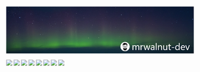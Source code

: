 [![Header](https://raw.githubusercontent.com/gabonog/gabonog/main/img/header.png "Header")](https://es.linkedin.com/in/gabriel-nogueira-louzao/)

![](https://img.shields.io/badge/Linux-OS-informational?style=flat&logo=Linux&logoColor=white&color=2bbc8a)
![](https://img.shields.io/badge/Proxmox-Virtualization-informational?style=flat&logo=Proxmox&logoColor=white&color=2bbc8a)
![](https://img.shields.io/badge/Docker-Virtualization-informational?style=flat&logo=Docker&logoColor=white&color=2bbc8a)
![](https://img.shields.io/badge/Bash-Tools-informational?style=flat&logo=GNU-Bash&logoColor=white&color=2bbc8a)
![](https://img.shields.io/badge/PyCharm-IDE-informational?style=flat&logo=PyCharm&logoColor=white&color=2bbc8a)
![](https://img.shields.io/badge/Python-Programming-informational?style=flat&logo=Python&logoColor=white&color=2bbc8a)
![](https://img.shields.io/badge/HTML5-Web-informational?style=flat&logo=HTML5&logoColor=white&color=2bbc8a)
![](https://img.shields.io/badge/CSS3-Web-informational?style=flat&logo=CSS3&logoColor=white&color=2bbc8a)
<br>
<!--
[![Gabi's github stats](https://github-readme-stats.vercel.app/api?username=mrwalnut-dev&show_icons=true&theme=tokyonight)](https://github.com/mrwalnut-dev)
-->
<!--
Interesting info to continue building this
https://towardsdatascience.com/build-a-stunning-readme-for-your-github-profile-9b80434fe5d7
-->
<!--
**mrwalnut-dev/mrwalnut-dev** is a ✨ _special_ ✨ repository because its `README.md` (this file) appears on your GitHub profile.

Here are some ideas to get you started:

- 🔭 I’m currently working on ...
- 🌱 I’m currently learning ...
- 👯 I’m looking to collaborate on ...
- 🤔 I’m looking for help with ...
- 💬 Ask me about ...
- 📫 How to reach me: ...
- 😄 Pronouns: ...
- ⚡ Fun fact: ...
-->

